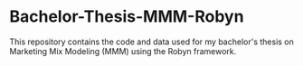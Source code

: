 # Bachelor-Thesis-MMM-Robyn

This repository contains the code and data used for my bachelor's thesis on Marketing Mix Modeling (MMM) using the Robyn framework.
